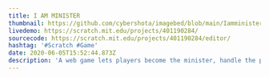 ```yaml
---
title: I AM MINISTER
thumbnail: https://github.com/cybershota/imagebed/blob/main/Iamminister_bc.gif?raw=true
livedemo: https://scratch.mit.edu/projects/401190284/
sourcecode: https://scratch.mit.edu/projects/401190284/editor/
hashtag: '#Scratch #Game'
date: 2020-06-05T15:52:44.873Z
description: 'A web game lets players become the minister, handle the pandemic, and journalists.'
---
```

